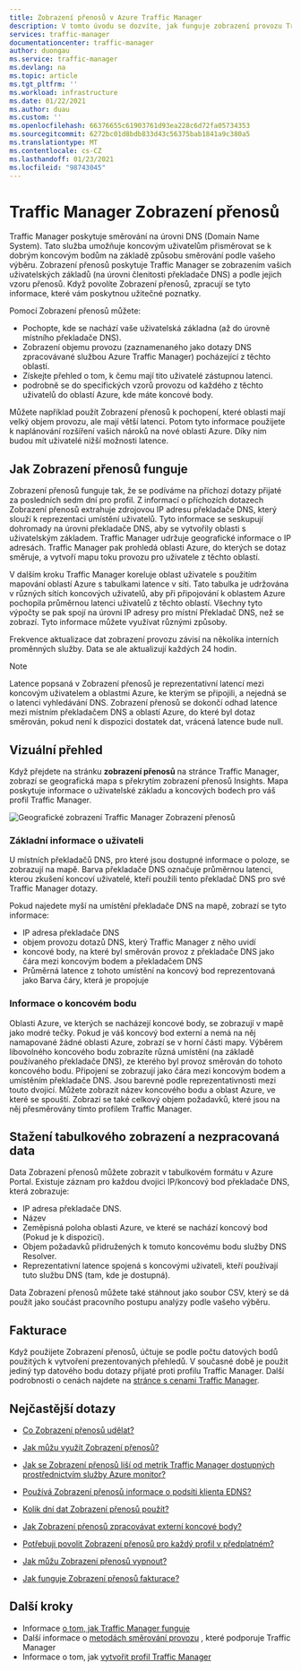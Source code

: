 ```yaml
---
title: Zobrazení přenosů v Azure Traffic Manager
description: V tomto úvodu se dozvíte, jak funguje zobrazení provozu Traffic Manageru.
services: traffic-manager
documentationcenter: traffic-manager
author: duongau
ms.service: traffic-manager
ms.devlang: na
ms.topic: article
ms.tgt_pltfrm: ''
ms.workload: infrastructure
ms.date: 01/22/2021
ms.author: duau
ms.custom: ''
ms.openlocfilehash: 66376655c61903761d93ea228c6d72fa05734353
ms.sourcegitcommit: 6272bc01d8bdb833d43c56375bab1841a9c380a5
ms.translationtype: MT
ms.contentlocale: cs-CZ
ms.lasthandoff: 01/23/2021
ms.locfileid: "98743045"
---
```

# <a name="traffic-manager-traffic-view"></a>Traffic Manager Zobrazení přenosů

Traffic Manager poskytuje směrování na úrovni DNS (Domain Name System). Tato služba umožňuje koncovým uživatelům přisměrovat se k dobrým koncovým bodům na základě způsobu směrování podle vašeho výběru. Zobrazení přenosů poskytuje Traffic Manager se zobrazením vašich uživatelských základů (na úrovni členitosti překladače DNS) a podle jejich vzoru přenosů. Když povolíte Zobrazení přenosů, zpracují se tyto informace, které vám poskytnou užitečné poznatky. 

Pomocí Zobrazení přenosů můžete:
- Pochopte, kde se nachází vaše uživatelská základna (až do úrovně místního překladače DNS).
- Zobrazení objemu provozu (zaznamenaného jako dotazy DNS zpracovávané službou Azure Traffic Manager) pocházející z těchto oblastí.
- Získejte přehled o tom, k čemu mají tito uživatelé zástupnou latenci.
- podrobně se do specifických vzorů provozu od každého z těchto uživatelů do oblastí Azure, kde máte koncové body. 

Můžete například použít Zobrazení přenosů k pochopení, které oblasti mají velký objem provozu, ale mají větší latenci. Potom tyto informace použijete k naplánování rozšíření vašich nároků na nové oblasti Azure. Díky nim budou mít uživatelé nižší možnosti latence.

## <a name="how-traffic-view-works"></a>Jak Zobrazení přenosů funguje

Zobrazení přenosů funguje tak, že se podíváme na příchozí dotazy přijaté za posledních sedm dní pro profil. Z informací o příchozích dotazech Zobrazení přenosů extrahuje zdrojovou IP adresu překladače DNS, který slouží k reprezentaci umístění uživatelů. Tyto informace se seskupují dohromady na úrovni překladače DNS, aby se vytvořily oblasti s uživatelským základem. Traffic Manager udržuje geografické informace o IP adresách. Traffic Manager pak prohledá oblasti Azure, do kterých se dotaz směruje, a vytvoří mapu toku provozu pro uživatele z těchto oblastí.
 
V dalším kroku Traffic Manager koreluje oblast uživatele s použitím mapování oblastí Azure s tabulkami latence v síti. Tato tabulka je udržována v různých sítích koncových uživatelů, aby při připojování k oblastem Azure pochopila průměrnou latenci uživatelů z těchto oblastí. Všechny tyto výpočty se pak spojí na úrovni IP adresy pro místní Překladač DNS, než se zobrazí. Tyto informace můžete využívat různými způsoby.

Frekvence aktualizace dat zobrazení provozu závisí na několika interních proměnných služby. Data se ale aktualizují každých 24 hodin.

>[!NOTE]
>Latence popsaná v Zobrazení přenosů je reprezentativní latencí mezi koncovým uživatelem a oblastmi Azure, ke kterým se připojili, a nejedná se o latenci vyhledávání DNS. Zobrazení přenosů se dokončí odhad latence mezi místním překladačem DNS a oblastí Azure, do které byl dotaz směrován, pokud není k dispozici dostatek dat, vrácená latence bude null. 

## <a name="visual-overview"></a>Vizuální přehled

Když přejdete na stránku **zobrazení přenosů** na stránce Traffic Manager, zobrazí se geografická mapa s překrytím zobrazení přenosů Insights. Mapa poskytuje informace o uživatelské základu a koncových bodech pro váš profil Traffic Manager.

![Geografické zobrazení Traffic Manager Zobrazení přenosů][1]

### <a name="user-base-information"></a>Základní informace o uživateli

U místních překladačů DNS, pro které jsou dostupné informace o poloze, se zobrazují na mapě. Barva překladače DNS označuje průměrnou latenci, kterou zkušení koncoví uživatelé, kteří použili tento překladač DNS pro své Traffic Manager dotazy.

Pokud najedete myší na umístění překladače DNS na mapě, zobrazí se tyto informace:
- IP adresa překladače DNS
- objem provozu dotazů DNS, který Traffic Manager z něho uvidí
- koncové body, na které byl směrován provoz z překladače DNS jako čára mezi koncovým bodem a překladačem DNS 
- Průměrná latence z tohoto umístění na koncový bod reprezentovaná jako Barva čáry, která je propojuje

### <a name="endpoint-information"></a>Informace o koncovém bodu

Oblasti Azure, ve kterých se nacházejí koncové body, se zobrazují v mapě jako modré tečky. Pokud je váš koncový bod externí a nemá na něj namapované žádné oblasti Azure, zobrazí se v horní části mapy. Výběrem libovolného koncového bodu zobrazíte různá umístění (na základě používaného překladače DNS), ze kterého byl provoz směrován do tohoto koncového bodu. Připojení se zobrazují jako čára mezi koncovým bodem a umístěním překladače DNS. Jsou barevné podle reprezentativnosti mezi touto dvojicí. Můžete zobrazit název koncového bodu a oblast Azure, ve které se spouští. Zobrazí se také celkový objem požadavků, které jsou na něj přesměrovány tímto profilem Traffic Manager.


## <a name="tabular-listing-and-raw-data-download"></a>Stažení tabulkového zobrazení a nezpracovaná data

Data Zobrazení přenosů můžete zobrazit v tabulkovém formátu v Azure Portal. Existuje záznam pro každou dvojici IP/koncový bod překladače DNS, která zobrazuje:

* IP adresa překladače DNS.
* Název
* Zeměpisná poloha oblasti Azure, ve které se nachází koncový bod (Pokud je k dispozici).
* Objem požadavků přidružených k tomuto koncovému bodu služby DNS Resolver.
* Reprezentativní latence spojená s koncovými uživateli, kteří používají tuto službu DNS (tam, kde je dostupná). 

Data Zobrazení přenosů můžete také stáhnout jako soubor CSV, který se dá použít jako součást pracovního postupu analýzy podle vašeho výběru.

## <a name="billing"></a>Fakturace

Když použijete Zobrazení přenosů, účtuje se podle počtu datových bodů použitých k vytvoření prezentovaných přehledů. V současné době je použit jediný typ datového bodu dotazy přijaté proti profilu Traffic Manager. Další podrobnosti o cenách najdete na [stránce s cenami Traffic Manager](https://azure.microsoft.com/pricing/details/traffic-manager/).

## <a name="faqs"></a>Nejčastější dotazy

* [Co Zobrazení přenosů udělat?](./traffic-manager-faqs.md#what-does-traffic-view-do)

* [Jak můžu využít Zobrazení přenosů?](./traffic-manager-faqs.md#how-can-i-benefit-from-using-traffic-view)

* [Jak se Zobrazení přenosů liší od metrik Traffic Manager dostupných prostřednictvím služby Azure monitor?](./traffic-manager-faqs.md#how-is-traffic-view-different-from-the-traffic-manager-metrics-available-through-azure-monitor)

* [Používá Zobrazení přenosů informace o podsíti klienta EDNS?](./traffic-manager-faqs.md#does-traffic-view-use-edns-client-subnet-information)

* [Kolik dní dat Zobrazení přenosů použít?](./traffic-manager-faqs.md#how-many-days-of-data-does-traffic-view-use)

* [Jak Zobrazení přenosů zpracovávat externí koncové body?](./traffic-manager-faqs.md#how-does-traffic-view-handle-external-endpoints)

* [Potřebuji povolit Zobrazení přenosů pro každý profil v předplatném?](./traffic-manager-faqs.md#do-i-need-to-enable-traffic-view-for-each-profile-in-my-subscription)

* [Jak můžu Zobrazení přenosů vypnout?](./traffic-manager-faqs.md#how-can-i-turn-off-traffic-view)

* [Jak funguje Zobrazení přenosů fakturace?](./traffic-manager-faqs.md#how-does-traffic-view-billing-work)

## <a name="next-steps"></a>Další kroky

- Informace [o tom, jak Traffic Manager funguje](traffic-manager-overview.md)
- Další informace o [metodách směrování provozu](traffic-manager-routing-methods.md) , které podporuje Traffic Manager
- Informace o tom, jak [vytvořit profil Traffic Manager](./quickstart-create-traffic-manager-profile.md)

<!--Image references-->
[1]: ./media/traffic-manager-traffic-view-overview/trafficview.png